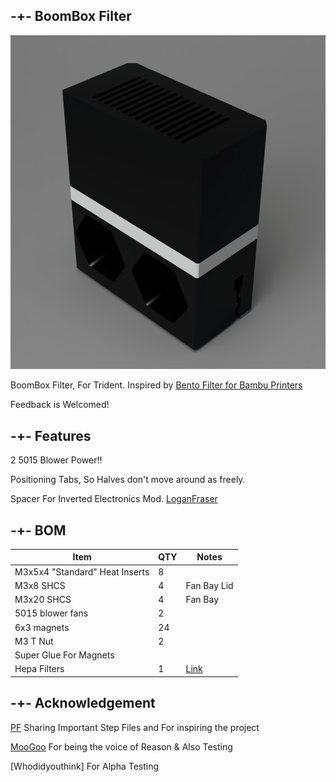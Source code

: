 ## -+- BoomBox Filter

![image1](https://github.com/ObliviousGmn/Printer-Mods/blob/main/BoomBox%20Filter/Images/Render.png)

BoomBox Filter, For Trident. Inspired by [Bento Filter for Bambu Printers](https://www.printables.com/model/272525-bambu-lab-x1c-bentobox-air-filter)

Feedback is Welcomed!

## -+- Features
  2 5015 Blower Power!!

  Positioning Tabs, So Halves don't move around as freely.

  Spacer For Inverted Electronics Mod. [LoganFraser](https://github.com/VoronDesign/VoronUsers/tree/master/printer_mods/LoganFraser/TridentInvertedElectronics)

## -+- BOM  
|Item|QTY|Notes|
|----|-|--|
|M3x5x4 "Standard" Heat Inserts|8|
|M3x8 SHCS|4|Fan Bay Lid|
|M3x20 SHCS|4|Fan Bay|
|5015 blower fans|2|
|6x3 magnets|24|
|M3 T Nut|2|
|Super Glue For Magnets|
|Hepa Filters|1|[Link](https://www.amazon.com/gp/product/B0782T7L6P)

## -+- Acknowledgement
[PF](https://github.com/Diyshift/3D-Printer/tree/main/Short%20Stack%20Bento%20Filter) Sharing Important Step Files and For inspiring the project

[MooGoo](https://github.com/oogoom) For being the voice of Reason & Also Testing

[Whodidyouthink] For Alpha Testing
